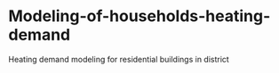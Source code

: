 # Modeling-of-households-heating-demand
Heating demand modeling for residential buildings in district
